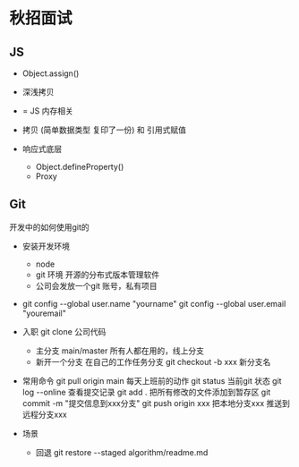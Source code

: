 # 秋招面试

## JS
- Object.assign()

- 深浅拷贝
- = JS 内存相关
- 拷贝 (简单数据类型 复印了一份) 和 引用式赋值

- 响应式底层
  - Object.defineProperty()
  - Proxy

## Git 
开发中的如何使用git的

- 安装开发环境
  - node
  - git 环境 开源的分布式版本管理软件
  - 公司会发放一个git 账号，私有项目

- git config --global user.name "yourname"
  git config --global user.email "youremail"
- 入职 git clone 公司代码
  - 主分支 main/master
      所有人都在用的，线上分支
  - 新开一个分支
      在自己的工作任务分支
    git checkout -b xxx 新分支名
- 常用命令
    git pull origin main 每天上班前的动作
    git status 当前git 状态
    git log --online 查看提交记录
    git add .  把所有修改的文件添加到暂存区
    git commit -m "提交信息到xxx分支"
    git push origin xxx  把本地分支xxx 推送到远程分支xxx

- 场景
  - 回退
  git restore --staged algorithm/readme.md


